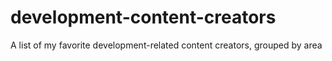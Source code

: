 # development-content-creators
A list of my favorite development-related content creators, grouped by area
